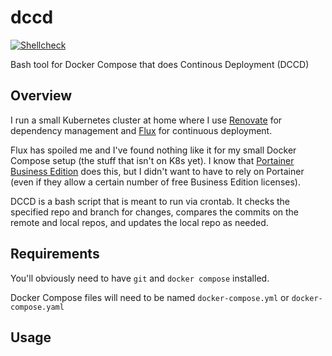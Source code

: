 # dccd

[![Shellcheck](https://github.com/loganmarchione/dccd/actions/workflows/main.yml/badge.svg)](https://github.com/loganmarchione/dccd/actions/workflows/main.yml)

Bash tool for Docker Compose that does Continous Deployment (DCCD)

## Overview

I run a small Kubernetes cluster at home where I use [Renovate](https://github.com/renovatebot/renovate) for dependency management and [Flux](https://github.com/fluxcd/flux2) for continuous deployment.

Flux has spoiled me and I've found nothing like it for my small Docker Compose setup (the stuff that isn't on K8s yet). I know that [Portainer Business Edition](https://www.portainer.io/gitops-automation) does this, but I didn't want to have to rely on Portainer (even if they allow a certain number of free Business Edition licenses). 

DCCD is a bash script that is meant to run via crontab. It checks the specified repo and branch for changes, compares the commits on the remote and local repos, and updates the local repo as needed.

## Requirements

You'll obviously need to have `git` and `docker compose` installed.

Docker Compose files will need to be named `docker-compose.yml` or `docker-compose.yaml`

## Usage
